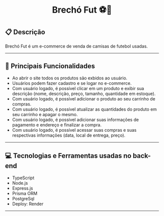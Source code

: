 # <p align = "center"> Brechó Fut ⚽👕 </p>

##  :clipboard: Descrição

Brechó Fut é um e-commerce de venda de camisas de futebol usadas.

***
##  :hammer: Principais Funcionalidades

- Ao abrir o site todos os produtos são exbidos ao usuário.
- Usuários podem fazer cadastro e se logar no e-commerce.
- Com usuário logado, é possível clicar em um produto e exibir sua descrição (nome, descrição, preço, tamanho, quantidade em estoque).
- Com usuário logado, é possível adicionar o produto ao seu carrinho de compras.
- Com usuário logado, é possível atualizar as quantidades do produto em seu carrinho e apagar o mesmo.
- Com usuário logado, é possível adicionar suas informações de pagamento e endereço e finalizar a compra.
- Com usuário logado, é possível acessar suas compras e suas respectivas informações (data, local de entrega, preço).

***

## :computer:	 Tecnologias e Ferramentas usadas no back-end

- TypeScript
- Node.js
- Express.js
- Prisma ORM
- PostgreSql
- Deploy: Render

***

